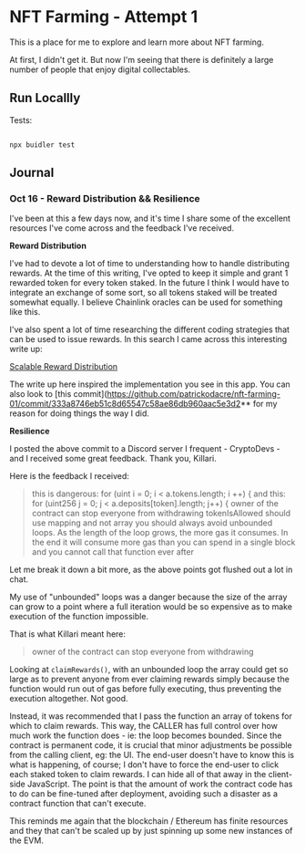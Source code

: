 # NFT Farming - Attempt 1

This is a place for me to explore and learn more about NFT farming.

At first, I didn't get it. But now I'm seeing that there is definitely a large number of people that enjoy digital collectables. 

## Run Locallly

Tests:

```shell

npx buidler test

```

## Journal

### Oct 16 - Reward Distribution && Resilience

I've been at this a few days now, and it's time I share some of the excellent resources I've come across and the feedback I've received.

**Reward Distribution**

I've had to devote a lot of time to understanding how to handle distributing rewards. At the time of this writing, I've opted to keep it simple and grant 1 rewarded token for every token staked. In the future I think I would have to integrate an exchange of some sort, so all tokens staked will be treated somewhat equally. I believe Chainlink oracles can be used for something like this.

I've also spent a lot of time researching the different coding strategies that can be used to issue rewards. In this search I came across this interesting write up:

[Scalable Reward Distribution](https://uploads-ssl.webflow.com/5ad71ffeb79acc67c8bcdaba/5ad8d1193a40977462982470_scalable-reward-distribution-paper.pdf)

The write up here inspired the implementation you see in this app. You can also look to [this commit](https://github.com/patrickodacre/nft-farming-01/commit/333a8746eb51c8d65547c58ae86db960aac5e3d2** for my reason for doing things the way I did.

**Resilience**

I posted the above commit to a Discord server I frequent - CryptoDevs - and I received some great feedback. Thank you, Killari.

Here is the feedback I received:

> this is dangerous: for (uint i = 0; i < a.tokens.length; i ++) {
> and this: for (uint256 j = 0; j < a.deposits[token].length; j++) {
> owner of the contract can stop everyone from withdrawing
> tokenIsAllowed should use mapping and not array
> you should always avoid unbounded loops. As the length of the loop grows, 
> the more gas it consumes. In the end it will consume more gas than you can 
> spend in a single block and you cannot call that function ever after

Let me break it down a bit more, as the above points got flushed out a lot in chat.

My use of "unbounded" loops was a danger because the size of the array can grow to a point where a full iteration would be so expensive as to make execution of the function impossible. 

That is what Killari meant here:

> owner of the contract can stop everyone from withdrawing

Looking at `claimRewards()`, with an unbounded loop the array could get so large as to prevent anyone from ever claiming rewards simply because the function would run out of gas before fully executing, thus preventing the execution altogether. Not good.

Instead, it was recommended that I pass the function an array of tokens for which to claim rewards. This way, the CALLER has full control over how much work the function does - ie: the loop becomes bounded. Since the contract is permanent code, it is crucial that minor adjustments be possible from the calling client, eg: the UI. The end-user doesn't have to know this is what is happening, of course; I don't have to force the end-user to click each staked token to claim rewards. I can hide all of that away in the client-side JavaScript. The point is that the amount of work the contract code has to do can be fine-tuned after deployment, avoiding such a disaster as a contract function that can't execute.

This reminds me again that the blockchain / Ethereum has finite resources and they that can't be scaled up by just spinning up some new instances of the EVM.
